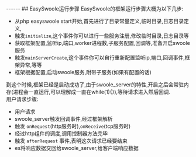 <head>
     <title>EasySwoole 入门教程|swoole 入门教程|Easyswoole|EasySwoole 运行步骤</title>
     <meta name="keywords" content="EasySwoole 入门教程|swoole 入门教程|Easyswoole|EasySwoole 运行步骤"/>
     <meta name="description" content="EasySwoole 入门教程|swoole 入门教程|Easyswoole|EasySwoole 运行步骤"/>
</head>
---<head>---
## EasySwoole运行步骤
EasySwoole的框架运行步骤大概为以下几步:

 * 从php easyswoole start开始,首先进行了目录常量定义,临时目录,日志目录定义,
 * 触发`initialize`,这个事件你可以进行一些服务注册,修改临时目录,日志目录等
 * 获取框架配置,监听ip,端口,worker进程数,子服务配置,回调等,准备开启swoole服务
 * 触发`mainServerCreate`,这个事件你可以自行重新配置监听ip,端口,回调事件,框架异常,等等
 * 框架根据配置,启动swoole服务,附带子服务(如果有配置的话)
  
到这个时候,框架已经是启动成功了,由于swoole_server的特性,开启之后会常驻内存(进程会一直运行,可以理解成一直在while(1){}),等待请求进入然后回调.  
 用户请求步骤:
 * 用户请求
 * swoole_server触发回调事件,经过框架解析
 * 触发 `onRequest`(http服务时),`onReceive`(tcp服务时)
 * 经过http组件的调度,调用控制器方法完毕
 * 触发 `afterRequest` 事件,表明这次请求已经要结束
 * es将响应数据交回给swoole_server,给客户端响应数据

